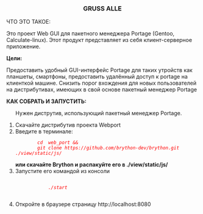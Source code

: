 <div style="text-align: left;">
						<h3 align="center">GRUSS ALLE</h3>

</b>ЧТО  ЭТО  ТАКОЕ:</b>
<p>
Это проект Web GUI для  пакетного менеджера Portage (Gentoo, Calculate-linux).
Этот продукт представляет из себя клиент-серверное приложение.</p>
<b>Цели:</b>
<p>
Предоставить удобный GUI-интерфейс Portage для таких утройств как планшеты, смартфоны,
предоставить удалённый доступ к portage на клиенткой машине.
Снизить порог вхождения для новых пользователей на дистрибутивах, имеющих в свой основе пакетный менеджер Portage</p>



<b>КАК СОБРАТЬ И ЗАПУСТИТЬ:</b>
<ol>
<p>Нужен диструтив, использующий пакетный менеджер Portage.</p>
<li>Скачайте дистрибутив проекта Webport</li>
<li>Введите в терминале:</li>
	<code>
		<i style="color: red;">cd  web_pоrt &&
		git clone https://github.com/brython-dev/brython.git ./view/static/js/ </i> 
	</code>
	<br>
	<b> или скачайте Brython  и распакуйте его в ./view/static/js/ </b>
	<br> 
<li>Запустите его командой из консоли </li>
	<code>
		<i style="color: red;">
			./start
		</i>
	</code>
	<br>
<li>Откройте в браузере страницу http://localhost:8080</li>
</ol>
<div>
